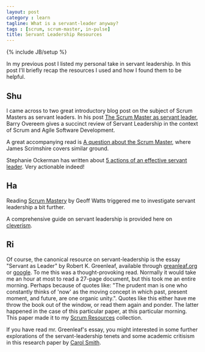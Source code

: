 ```yaml
---
layout: post
category : learn
tagline: What is a servant-leader anyway?
tags : [scrum, scrum-master, in-pulse]
title: Servant Leadership Resources
---
```


{% include JB/setup %}

In my previous post I listed my personal take in servant leadership.
In this post I'll briefly recap the resources 
I used and how I found them to be helpful.

## Shu

I came across to two great introductory blog post 
on the subject of Scrum Masters as servant leaders.
In his post [The Scrum Master as servant leader], 
Barry Overeem gives a succinct review of Servant Leadership 
in the context of Scrum and Agile Software Development.

A great accompanying read is [A question about the Scrum Master][adaptagility],
where James Scrimshire covers similar ground.

Stephanie Ockerman has written about 
[5 actions of an effective servant leader](https://www.agilesocks.com/scrum-mastery-5-actions-effective-servant-leader/).
Very actionable indeed!

## Ha

Reading [Scrum Mastery] by Geoff Watts 
triggered me to investigate servant leadership a bit further.

A comprehensive guide on servant leadership is provided here on [cleverism].

## Ri

Of course, the canonical resource on servant-leadership is the essay 
"Servant as Leader" by Robert K. Greenleaf,
available through [greanleaf.org] or [google].
To me this was a thought-provoking read. 
Normally it would take me an hour at most to read a 27-page document,
but this took me an entire morning.
Perhaps because of quotes like: 
"The prudent man is one who constantly thinks of 'now' 
as the moving concept in which
past, present moment, and future,
are one organic unity.".
Quotes like this either have me throw the book out of the window,
or read them again and ponder. 
The latter happened in the case of this particular paper,
at this particular morning.
This paper made it to my [Scrum Resources] collection.

If you have read mr. Greenleaf's essay, 
you might interested in some further explorations of the servant-leadership tenets 
and some academic critisism in this research paper by [Carol Smith].

 [Scrum Resources]: /learn/2016/03/30/scrum-resources
 [google]: https://www.google.nl/webhp?hl=en#hl=en&q=greenleaf+servant+leadership+1970+paper
 [Scrum Guide]: http://scrumguides.org/scrum-guide.html#team-sm
 [not understand empowerment]: /thoughts/2016/01/17/what-is-empowerment-anyway
 [greanleaf.org]: https://www.greenleaf.org/what-is-servant-leadership/
 [Carol Smith]: http://www.carolsmith.us/downloads/640greenleaf.pdf
 [Greenleaf]: http://www.benning.army.mil/infantry/199th/ocs/content/pdf/The%20Servant%20as%20Leader.pdf
 [The Scrum Master as servant leader]: http://blog.scrum.org/the-scrum-master-as-a-servant-leader/#_ftn7
 [Scrum Mastery]: /book-review/2016/02/19/book-review-scrum-mastery
 [adaptagility]: http://adaptagility.co.uk/scrum-master-the-servant-leader
 [cleverism]: https://www.cleverism.com/servant-leadership-guide/
 
